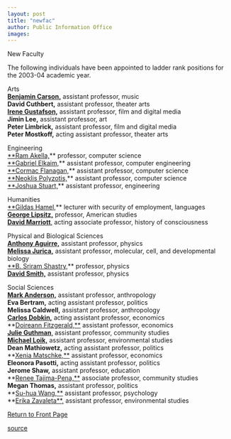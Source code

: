 ```yaml
---
layout: post
title: "newfac"
author: Public Information Office
images:
---
```


New Faculty

The following individuals have been appointed to ladder rank positions for the 2003-04 academic year.  

Arts  
[**Benjamin Carson,**][1] assistant professor, music  
**David Cuthbert,** assistant professor, theater arts  
[**Irene Gustafson,**][2] assistant professor, film and digital media  
**Jimin Lee,** assistant professor, art  
**Peter Limbrick,** assistant professor, film and digital media  
**Peter Mostkoff,** acting assistant professor, theater arts  

Engineering  
[**Ram Akella,][3]** professor, computer science  
[**Gabriel Elkaim,][4]** assistant professor, computer engineering  
[**Cormac Flanagan,][5]** assistant professor, computer science  
[**Neoklis Polyzotis,][6]** assistant professor, computer science  
[**Joshua Stuart,][7]** assistant professor, engineering  

Humanities  
[**Gildas Hamel,][8]** lecturer with security of employment, languages  
[**George Lipsitz,**][9] professor, American studies  
[**David Marriott**,][10] acting associate professor, history of consciousness  

Physical and Biological Sciences  
[**Anthony Aguirre,**][11] assistant professor, physics  
[**Melissa Jurica,**][12] assistant professor, molecular, cell, and developmental biology  
[**B. Sriram Shastry,][13]** professor, physics  
[**David Smith,**][14] assistant professor, physics  

Social Sciences  
[**Mark Anderson,**][15] assistant professor, anthropology  
**Eva Bertram,** acting assistant professor, politics  
**Melissa Caldwell,** assistant professor, anthropology  
[**Carlos Dobkin,**][16] acting assistant professor, economics  
**[Doireann Fitzgerald,**][17] assistant professor, economics  
**[Julie Guthman][18]**[,][18] assistant professor, community studies  
**[Michael Loik,][19]** assistant professor, environmental studies  
**Dean Mathiowetz,** acting assistant professor, politics  
**[Xenia Matschke,**][20] assistant professor, economics  
**Eleonora Pasotti,** acting assistant professor, politics  
**Jerome Shaw,** assistant professor, education  
**[Renee Tajima-Pena,**][21] associate professor, community studies  
**Megan Thomas,** assistant professor, politics  
**[Su-hua Wang,**][22] assistant professor, psychology  
**[Erika Zavaleta**,][23] assistant professor, environmental studies

[Return to Front Page][24]

[1]: http://arts.ucsc.edu/music/faculty/
[2]: http://arts.ucsc.edu/film/faculty/
[3]: http://www.cse.ucsc.edu/people/faculty/akella.html
[4]: http://www.cse.ucsc.edu/~elkaim/
[5]: http://www.cse.ucsc.edu/~cormac/
[6]: http://www.cse.ucsc.edu/~alkis/
[7]: http://www.cse.ucsc.edu/~jstuart/
[8]: http://lang.ucsc.edu/language_program/about/faculty/hamel.html
[9]: http://humwww.ucsc.edu/americanstudies/lipsitz.html
[10]: http://humwww.ucsc.edu/HistCon/
[11]: http://physics.ucsc.edu/people/faculty/aguirre.html
[12]: http://www.biology.ucsc.edu/faculty/jurica.html
[13]: http://physics.ucsc.edu/~sriram/sriram.html
[14]: http://physics.ucsc.edu/people/faculty/smithd.html
[15]: http://anthro.ucsc.edu/m_anderson.shtml
[16]: http://people.ucsc.edu/~cdobkin/
[17]: http://econ.ucsc.edu/Faculty/facFitzgerald.shtml
[18]: http://communitystudies.ucsc.edu/faculty/faculty.php?mode=focus&id=11
[19]: http://people.ucsc.edu/~mloik/
[20]: http://econ.ucsc.edu/Faculty/facMatschke.shtml
[21]: http://communitystudies.ucsc.edu/faculty/faculty.php?mode=focus&id=12
[22]: http://psych.ucsc.edu/Faculty/sWang.shtml
[23]: http://people.ucsc.edu/~zavaleta/
[24]: http://currents.ucsc.edu/

[source](http://www1.ucsc.edu/currents/03-04/01-05/newfac.html "Permalink to newfac")
